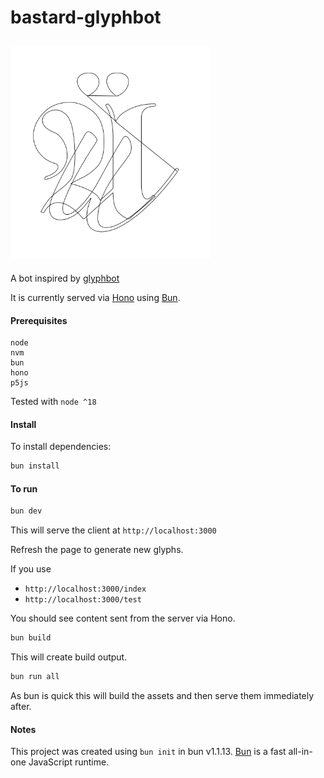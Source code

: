 # bastard-glyphbot

[<img src="docs/glyph.png" width="320px" style="max-width:100%;" />](docs/glyph.png)
---

A bot inspired by [glyphbot](https://github.com/lharby/glyphbot)

It is currently served via [Hono](https://hono.dev/) using [Bun](https://bun.sh).

#### Prerequisites

```
node
nvm
bun
hono
p5js
```

Tested with `node ^18`

#### Install
To install dependencies:

```bash
bun install
```

#### To run

```bash
bun dev
```

This will serve the client at `http://localhost:3000`

Refresh the page to generate new glyphs. 

If you use 
- `http://localhost:3000/index`
- `http://localhost:3000/test` 

You should see content sent from the server via Hono.

```bash
bun build
```

This will create build output. 

```bash
bun run all
```

As bun is quick this will build the assets and then serve them immediately after. 

#### Notes

This project was created using `bun init` in bun v1.1.13. [Bun](https://bun.sh) is a fast all-in-one JavaScript runtime.
